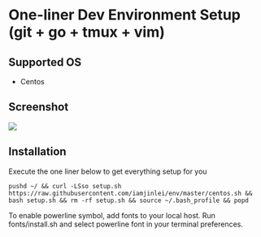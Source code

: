 # One-liner Dev Environment Setup (git + go + tmux + vim)

## Supported OS

- Centos

## Screenshot

![](https://github.com/iamjinlei/env/raw/master/imgs/screenshot.png)

## Installation

Execute the one liner below to get everything setup for you

```
pushd ~/ && curl -LSso setup.sh https://raw.githubusercontent.com/iamjinlei/env/master/centos.sh && bash setup.sh && rm -rf setup.sh && source ~/.bash_profile && popd
```

To enable powerline symbol, add fonts to your local host. Run fonts/install.sh and select powerline font in your terminal preferences.
